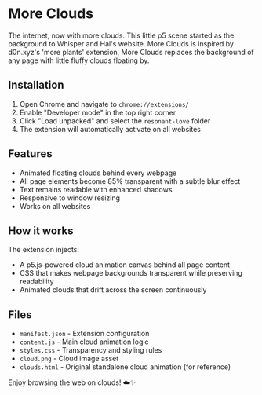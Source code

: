 # More Clouds

The internet, now with more clouds. This little p5 scene started as the background to Whisper and Hal's website. More Clouds is inspired by d0n.xyz's 'more plants' extension, More Clouds replaces the background of any page with little fluffy clouds floating by.

## Installation

1. Open Chrome and navigate to `chrome://extensions/`
2. Enable "Developer mode" in the top right corner
3. Click "Load unpacked" and select the `resonant-love` folder
4. The extension will automatically activate on all websites

## Features

- Animated floating clouds behind every webpage
- All page elements become 85% transparent with a subtle blur effect
- Text remains readable with enhanced shadows
- Responsive to window resizing
- Works on all websites

## How it works

The extension injects:

- A p5.js-powered cloud animation canvas behind all page content
- CSS that makes webpage backgrounds transparent while preserving readability
- Animated clouds that drift across the screen continuously

## Files

- `manifest.json` - Extension configuration
- `content.js` - Main cloud animation logic
- `styles.css` - Transparency and styling rules
- `cloud.png` - Cloud image asset
- `clouds.html` - Original standalone cloud animation (for reference)

Enjoy browsing the web on clouds! ☁️✨
